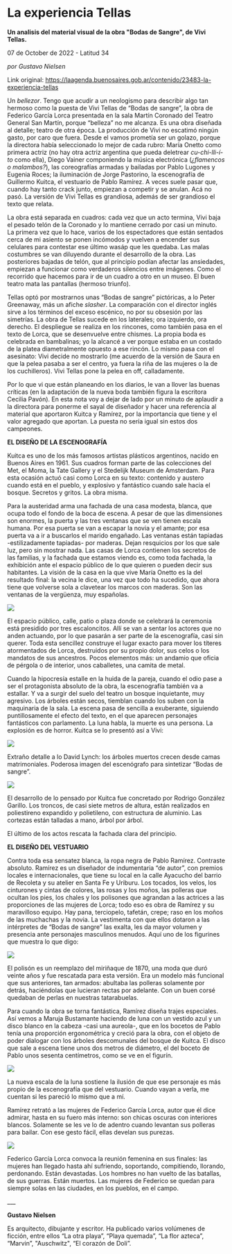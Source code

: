 # La experiencia Tellas

**Un analisis del material visual de la obra "Bodas de Sangre", de Vivi Tellas.**

07 de October de 2022 - Latitud 34

_por Gustavo Nielsen_

Link original: https://laagenda.buenosaires.gob.ar/contenido/23483-la-experiencia-tellas



Un *bellezor*. Tengo que acudir a un neologismo para describir algo tan hermoso como la puesta de Vivi Tellas de “Bodas de sangre”, la obra de Federico García Lorca presentada en la sala Martín Coronado del Teatro General San Martín, porque “belleza” no me alcanza. Es una obra diseñada al detalle; teatro de otra época. La producción de Vivi no escatimó ningún gasto, por caro que fuera. Desde el vamos prometía ser un golazo, porque la directora había seleccionado lo mejor de cada rubro: María Onetto como primera actriz (no hay otra actriz argentina que pueda deletrear *cu-chi-lli-í-to* como ella), Diego Vainer componiendo la música electrónica (*¿flamencos o malambos?*), las coreografías armadas y bailadas por Pablo Lugones y Eugenia Roces; la iluminación de Jorge Pastorino, la escenografía de Guillermo Kuitca, el vestuario de Pablo Ramírez. A veces suele pasar que, cuando hay tanto crack junto, empiezan a competir y se anulan. Acá no pasó. La versión de Vivi Tellas es grandiosa, además de ser grandioso el texto que relata.




La obra está separada en cuadros: cada vez que un acto termina, Vivi baja el pesado telón de la Coronado y lo mantiene cerrado por casi un minuto. La primera vez que lo hace, varios de los espectadores que están sentados cerca de mi asiento se ponen incómodos y vuelven a encender sus celulares para contestar ese último wasáp que les quedaba. Las malas costumbres se van diluyendo durante el desarrollo de la obra. Las posteriores bajadas de telón, que al principio podían afectar las ansiedades, empiezan a funcionar como verdaderos silencios entre imágenes. Como el recorrido que hacemos para ir de un cuadro a otro en un museo. El buen teatro mata las pantallas (hermoso triunfo).




Tellas optó por mostrarnos unas “Bodas de sangre” pictóricas, a lo Peter Greenaway, más un afiche *slasher*. La comparación con el director inglés sirve a los términos del exceso escénico, no por su obsesión por las simetrías. La obra de Tellas sucede en los laterales; ora izquierdo, ora derecho. El despliegue se realiza en los rincones, como también pasa en el texto de Lorca, que se desenvuelve entre chismes. La propia boda es celebrada en bambalinas; yo la alcancé a ver porque estaba en un costado de la platea diametralmente opuesto a ese rincón. Lo mismo pasa con el asesinato: Vivi decide no mostrarlo (me acuerdo de la versión de Saura en que la pelea pasaba a ser el centro, ya fuera la riña de las mujeres o la de los cuchilleros). Vivi Tellas pone la pelea en off, calladamente.




Por lo que vi que están planeando en los diarios, le van a llover las buenas críticas (en la adaptación de la nueva boda también figura la escritora Cecilia Pavón). En esta nota voy a dejar de lado por un minuto de aplaudir a la directora para ponerme el sayal de diseñador y hacer una referencia al material que aportaron Kuitca y Ramírez, por la importancia que tiene y el valor agregado que aportan. La puesta no sería igual sin estos dos campeones.




**EL DISEÑO DE LA ESCENOGRAFÍA**




Kuitca es uno de los más famosos artistas plásticos argentinos, nacido en Buenos Aires en 1961. Sus cuadros forman parte de las colecciones del Met, el Moma, la Tate Gallery y el Stedelijk Museum de Amsterdam. Para esta ocasión actuó casi como Lorca en su texto: contenido y austero cuando está en el pueblo, y explosivo y fantástico cuando sale hacia el bosque. Secretos y gritos. La obra misma.




Para la austeridad arma una fachada de una casa modesta, blanca, que ocupa todo el fondo de la boca de escena. A pesar de que las dimensiones son enormes, la puerta y las tres ventanas que se ven tienen escala humana. Por esa puerta se van a escapar la novia y el amante; por esa puerta va a ir a buscarlos el marido engañado. Las ventanas están tapiadas -estilizadamente tapiadas- por maderas. Dejan resquicios por los que sale luz, pero sin mostrar nada. Las casas de Lorca contienen los secretos de las familias, y la fachada que estamos viendo es, como toda fachada, la exhibición ante el espacio público de lo que quieren o pueden decir sus habitantes. La visión de la casa en la que vive María Onetto es la del resultado final: la vecina le dice, una vez que todo ha sucedido, que ahora tiene que volverse sola a clavetear los marcos con maderas. Son las ventanas de la vergüenza, muy españolas.




![](https://cdn.feater.me/files/images/552171/0c987337-088f-4239-abb9-5225bd70fa8a.jpg)




El espacio público, calle, patio o plaza donde se celebrará la ceremonia está presidido por tres escaloncitos. Allí se van a sentar los actores que no anden actuando, por lo que pasarán a ser parte de la escenografía, casi sin querer. Toda esta sencillez construye el lugar exacto para mover los títeres atormentados de Lorca, destruidos por su propio dolor, sus celos o los mandatos de sus ancestros. Pocos elementos más: un andamio que oficia de pérgola o de interior, unos caballetes, una camita de metal.




Cuando la hipocresía estalle en la huida de la pareja, cuando el odio pase a ser el protagonista absoluto de la obra, la escenografía también va a estallar. Y va a surgir del suelo del teatro un bosque inquietante, muy agresivo. Los árboles están secos, tiemblan cuando los suben con la maquinaria de la sala. La escena pasa de sencilla a exuberante, siguiendo puntillosamente el efecto del texto, en el que aparecen personajes fantásticos con parlamento. La luna habla, la muerte es una persona. La explosión es de horror. Kuitca se lo presentó así a Vivi:




![](https://cdn.feater.me/files/images/552175/66aefe0d-ad6b-4dd0-a6fd-bc539eb91295.jpg)




Extraño detalle a lo David Lynch: los árboles muertos crecen desde camas matrimoniales. Poderosa imagen del escenógrafo para sintetizar “Bodas de sangre”.




![](https://cdn.feater.me/files/images/552179/88d992b9-a486-4042-bdd6-3c837723fa29.jpg)




El desarrollo de lo pensado por Kuitca fue concretado por Rodrigo González Garillo. Los troncos, de casi siete metros de altura, están realizados en poliestireno expandido y polietileno, con estructura de aluminio. Las cortezas están talladas a mano, árbol por árbol.




El último de los actos rescata la fachada clara del principio.




**EL DISEÑO DEL VESTUARIO**




Contra toda esa sensatez blanca, la ropa negra de Pablo Ramírez. Contraste absoluto. Ramírez es un diseñador de indumentaria “de autor”, con premios locales e internacionales, que tiene su local en la calle Ayacucho del barrio de Recoleta y su atelier en Santa Fe y Uriburu. Los tocados, los velos, los cinturones y cintas de colores, las rosas y los moños, las polleras que ocultan los pies, los chales y los polisones que agrandan a las actrices a las proporciones de las mujeres de Lorca; todo eso es obra de Ramírez y su maravilloso equipo. Hay pana, terciopelo, tafetán, crepe; raso en los moños de las muchachas y la novia. La vestimenta con que ellos dotaron a las intérpretes de “Bodas de sangre” las exalta, les da mayor volumen y presencia ante personajes masculinos menudos. Aquí uno de los figurines que muestra lo que digo:




![](https://cdn.feater.me/files/images/552183/9312b6c2-8e2a-402f-a37d-23b36e527f1b.jpg)




El polisón es un reemplazo del miriñaque de 1870, una moda que duró veinte años y fue rescatada para esta versión. Era un modelo más funcional que sus anteriores, tan armados: abultaba las polleras solamente por detrás, haciéndolas que lucieran rectas por adelante. Con un buen corsé quedaban de perlas en nuestras tatarabuelas.




Para cuando la obra se torna fantástica, Ramírez diseña trajes especiales. Así vemos a Maruja Bustamante haciendo de luna con un vestido azul y un disco blanco en la cabeza -casi una aureola-, que en los bocetos de Pablo tenía una proporción ergonométrica y creció para la obra, con el objeto de poder dialogar con los árboles descomunales del bosque de Kuitca. El disco que sale a escena tiene unos dos metros de diámetro, el del boceto de Pablo unos sesenta centímetros, como se ve en el figurín.




![](https://cdn.feater.me/files/images/552187/595b98d9-9630-4f1f-887f-94c5b9b1d137.jpg)




La nueva escala de la luna sostiene la ilusión de que ese personaje es más propio de la escenografía que del vestuario. Cuando vayan a verla, me cuentan si les pareció lo mismo que a mí.




Ramírez retrató a las mujeres de Federico García Lorca, autor que él dice admirar, hasta en su fuero más interno: son chicas oscuras con interiores blancos. Solamente se les ve lo de adentro cuando levantan sus polleras para bailar. Con ese gesto fácil, ellas develan sus purezas.




![](https://cdn.feater.me/files/images/552191/b0427dd1-8548-4aef-bfec-0310955a97ed.jpg)




Federico García Lorca convoca la reunión femenina en sus finales: las mujeres han llegado hasta ahí sufriendo, soportando, compitiendo, llorando, perdonando. Están devastadas. Los hombres no han vuelto de las batallas, de sus guerras. Están muertos. Las mujeres de Federico se quedan para siempre solas en las ciudades, en los pueblos, en el campo.




\_\_\_




**Gustavo Nielsen**




Es arquitecto, dibujante y escritor. Ha publicado varios volúmenes de ficción, entre ellos “La otra playa”, “Playa quemada”, “La flor azteca”, “Marvin”, "Auschwitz", “El corazón de Doli”.



